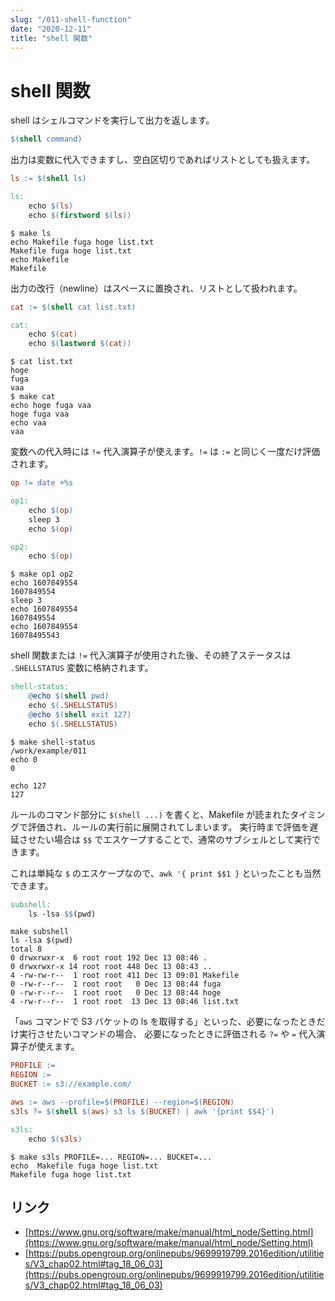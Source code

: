 ```yaml
---
slug: "/011-shell-function"
date: "2020-12-11"
title: "shell 関数"
---
```


# shell 関数

shell はシェルコマンドを実行して出力を返します。
```makefile
$(shell command)
```

出力は変数に代入できますし、空白区切りであればリストとしても扱えます。
```makefile
ls := $(shell ls)

ls:
	echo $(ls)
	echo $(firstword $(ls))
```
```shell
$ make ls
echo Makefile fuga hoge list.txt
Makefile fuga hoge list.txt
echo Makefile
Makefile
```

出力の改行（newline）はスペースに置換され、リストとして扱われます。
```makefile
cat := $(shell cat list.txt)

cat:
	echo $(cat)
	echo $(lastword $(cat))
```
```shell
$ cat list.txt
hoge
fuga
vaa
$ make cat
echo hoge fuga vaa
hoge fuga vaa
echo vaa
vaa
```

変数への代入時には `!=` 代入演算子が使えます。`!=` は `:=` と同じく一度だけ評価されます。
```makefile
op != date +%s

op1:
	echo $(op)
	sleep 3
	echo $(op)

op2:
	echo $(op)
```
```shell
$ make op1 op2
echo 1607849554
1607849554
sleep 3
echo 1607849554
1607849554
echo 1607849554
16078495543
```

shell 関数または `!=` 代入演算子が使用された後、その終了ステータスは `.SHELLSTATUS` 変数に格納されます。
```makefile
shell-status:
	@echo $(shell pwd)
	echo $(.SHELLSTATUS)
	@echo $(shell exit 127)
	echo $(.SHELLSTATUS)
```
```shell
$ make shell-status
/work/example/011
echo 0
0

echo 127
127
```

ルールのコマンド部分に `$(shell ...)` を書くと、Makefile が読まれたタイミングで評価され、ルールの実行前に展開されてしまいます。
実行時まで評価を遅延させたい場合は `$$` でエスケープすることで、通常のサブシェルとして実行できます。

これは単純な `$` のエスケープなので、`awk '{ print $$1 }` といったことも当然できます。
```makefile
subshell:
	ls -lsa $$(pwd)
```
```shell
make subshell
ls -lsa $(pwd)
total 8
0 drwxrwxr-x  6 root root 192 Dec 13 08:46 .
0 drwxrwxr-x 14 root root 448 Dec 13 08:43 ..
4 -rw-rw-r--  1 root root 411 Dec 13 09:01 Makefile
0 -rw-r--r--  1 root root   0 Dec 13 08:44 fuga
0 -rw-r--r--  1 root root   0 Dec 13 08:44 hoge
4 -rw-r--r--  1 root root  13 Dec 13 08:46 list.txt
```

「`aws` コマンドで S3 バケットの ls を取得する」といった、必要になったときだけ実行させたいコマンドの場合、
必要になったときに評価される `?=` や `=` 代入演算子が使えます。
```makefile
PROFILE :=
REGION :=
BUCKET := s3://example.com/

aws := aws --profile=$(PROFILE) --region=$(REGION)
s3ls ?= $(shell $(aws) s3 ls $(BUCKET) | awk '{print $$4}')

s3ls:
	echo $(s3ls)
```
```shell
$ make s3ls PROFILE=... REGION=... BUCKET=...
echo  Makefile fuga hoge list.txt
Makefile fuga hoge list.txt
```

## リンク
* [https://www.gnu.org/software/make/manual/html_node/Setting.html](https://www.gnu.org/software/make/manual/html_node/Setting.html)
* [https://pubs.opengroup.org/onlinepubs/9699919799.2016edition/utilities/V3_chap02.html#tag_18_06_03](https://pubs.opengroup.org/onlinepubs/9699919799.2016edition/utilities/V3_chap02.html#tag_18_06_03)